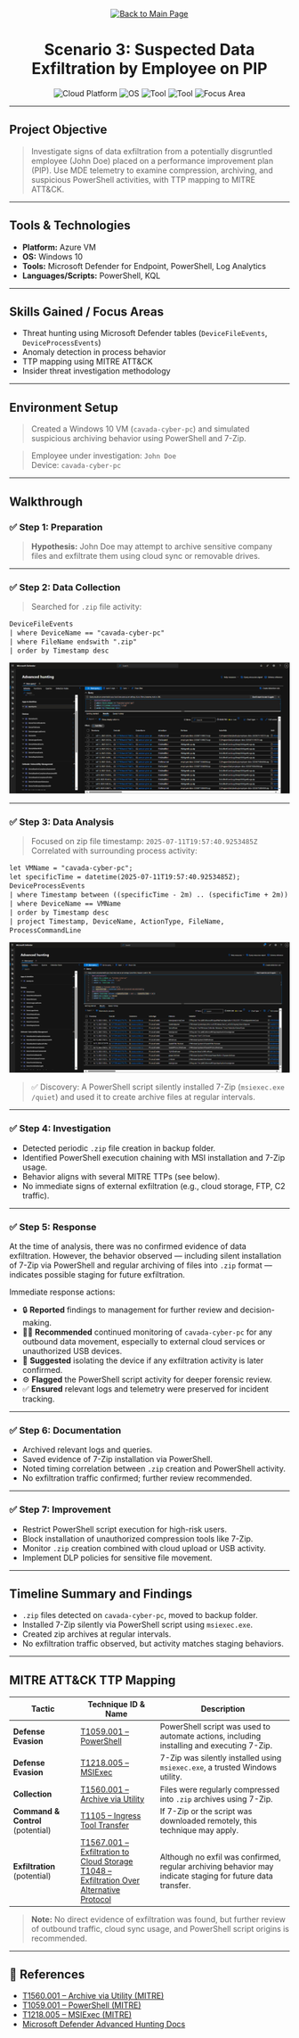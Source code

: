 <p align="center">
  <a href="https://github.com/Samuel-Cavada" target="_blank">
    <img src="https://img.shields.io/badge/Back_to_Main_Page-000000?style=for-the-badge&logo=github&logoColor=white" alt="Back to Main Page"/>
  </a>
</p>

<h1 align="center">Scenario 3: Suspected Data Exfiltration by Employee on PIP</h1>

<p align="center">
  <img src="https://img.shields.io/badge/Platform-Azure-0078D4?style=for-the-badge&logo=microsoftazure&logoColor=white" alt="Cloud Platform" />
  <img src="https://img.shields.io/badge/OS-Windows%2010-0078D6?style=for-the-badge&logo=windows&logoColor=white" alt="OS" />
  <img src="https://img.shields.io/badge/Tool-Microsoft%20Defender%20for%20Endpoint-00B388?style=for-the-badge&logo=microsoftdefender&logoColor=white" alt="Tool" />
  <img src="https://img.shields.io/badge/Tool-PowerShell-2C5EA8?style=for-the-badge&logo=powershell&logoColor=white" alt="Tool" />
  <img src="https://img.shields.io/badge/Focus-Insider%20Threat%20Detection-orange?style=for-the-badge" alt="Focus Area" />
</p>

---

##  Project Objective
> Investigate signs of data exfiltration from a potentially disgruntled employee (John Doe) placed on a performance improvement plan (PIP). Use MDE telemetry to examine compression, archiving, and suspicious PowerShell activities, with TTP mapping to MITRE ATT&CK.

---

##  Tools & Technologies
- **Platform:** Azure VM
- **OS:** Windows 10
- **Tools:** Microsoft Defender for Endpoint, PowerShell, Log Analytics
- **Languages/Scripts:** PowerShell, KQL

---

##  Skills Gained / Focus Areas
- Threat hunting using Microsoft Defender tables (`DeviceFileEvents`, `DeviceProcessEvents`)
- Anomaly detection in process behavior
- TTP mapping using MITRE ATT&CK
- Insider threat investigation methodology

---

##  Environment Setup
> Created a Windows 10 VM (`cavada-cyber-pc`) and simulated suspicious archiving behavior using PowerShell and 7-Zip.

> Employee under investigation: `John Doe`  
> Device: `cavada-cyber-pc`

---

##  Walkthrough

### ✅ Step 1: Preparation
> **Hypothesis:** John Doe may attempt to archive sensitive company files and exfiltrate them using cloud sync or removable drives.


---

### ✅ Step 2: Data Collection
> Searched for `.zip` file activity:
```kql
DeviceFileEvents
| where DeviceName == "cavada-cyber-pc"
| where FileName endswith ".zip"
| order by Timestamp desc
```
![S3SDE6 – Unauthorized File Transfers](https://raw.githubusercontent.com/Samuel-Cavada/Scenario-3-Suspected-Data-Exfiltration-Employee/main/images/S3SDE6.jpg)

---

### ✅ Step 3: Data Analysis
> Focused on zip file timestamp: `2025-07-11T19:57:40.9253485Z`  
> Correlated with surrounding process activity:
```kql
let VMName = "cavada-cyber-pc";
let specificTime = datetime(2025-07-11T19:57:40.9253485Z);
DeviceProcessEvents
| where Timestamp between ((specificTime - 2m) .. (specificTime + 2m))
| where DeviceName == VMName
| order by Timestamp desc
| project Timestamp, DeviceName, ActionType, FileName, ProcessCommandLine
```

![S3SDE4 – Data Extraction Command](https://raw.githubusercontent.com/Samuel-Cavada/Scenario-3-Suspected-Data-Exfiltration-Employee/main/images/S3SDE4.jpg)



> ✅ Discovery: A PowerShell script silently installed 7-Zip (`msiexec.exe /quiet`) and used it to create archive files at regular intervals.

---

### ✅ Step 4: Investigation
- Detected periodic `.zip` file creation in backup folder.
- Identified PowerShell execution chaining with MSI installation and 7-Zip usage.
- Behavior aligns with several MITRE TTPs (see below).
- No immediate signs of external exfiltration (e.g., cloud storage, FTP, C2 traffic).

---

### ✅ Step 5: Response
At the time of analysis, there was no confirmed evidence of data exfiltration. However, the behavior observed — including silent installation of 7-Zip via PowerShell and regular archiving of files into `.zip` format — indicates possible staging for future exfiltration.

Immediate response actions:

- 🔒 **Reported** findings to management for further review and decision-making.
- 🧑‍💼 **Recommended** continued monitoring of `cavada-cyber-pc` for any outbound data movement, especially to external cloud services or unauthorized USB devices.
- 🧰 **Suggested** isolating the device if any exfiltration activity is later confirmed.
- ⚙️ **Flagged** the PowerShell script activity for deeper forensic review.
- ✅ **Ensured** relevant logs and telemetry were preserved for incident tracking.

---

### ✅ Step 6: Documentation
- Archived relevant logs and queries.
- Saved evidence of 7-Zip installation via PowerShell.
- Noted timing correlation between `.zip` creation and PowerShell activity.
- No exfiltration traffic confirmed; further review recommended.

---

### ✅ Step 7: Improvement
- Restrict PowerShell script execution for high-risk users.
- Block installation of unauthorized compression tools like 7-Zip.
- Monitor `.zip` creation combined with cloud upload or USB activity.
- Implement DLP policies for sensitive file movement.

---

##  Timeline Summary and Findings
- `.zip` files detected on `cavada-cyber-pc`, moved to backup folder.
- Installed 7-Zip silently via PowerShell script using `msiexec.exe`.
- Created zip archives at regular intervals.
- No exfiltration traffic observed, but activity matches staging behaviors.

---

##  MITRE ATT&CK TTP Mapping

| Tactic               | Technique ID & Name                                                                 | Description |
|----------------------|--------------------------------------------------------------------------------------|-------------|
| **Defense Evasion**  | [T1059.001 – PowerShell](https://attack.mitre.org/techniques/T1059/001/)            | PowerShell script was used to automate actions, including installing and executing 7-Zip. |
| **Defense Evasion**  | [T1218.005 – MSIExec](https://attack.mitre.org/techniques/T1218/005/)               | 7-Zip was silently installed using `msiexec.exe`, a trusted Windows utility. |
| **Collection**       | [T1560.001 – Archive via Utility](https://attack.mitre.org/techniques/T1560/001/)   | Files were regularly compressed into `.zip` archives using 7-Zip. |
| **Command & Control** (potential) | [T1105 – Ingress Tool Transfer](https://attack.mitre.org/techniques/T1105/)              | If 7-Zip or the script was downloaded remotely, this technique may apply. |
| **Exfiltration** (potential)     | [T1567.001 – Exfiltration to Cloud Storage](https://attack.mitre.org/techniques/T1567/001/) <br> [T1048 – Exfiltration Over Alternative Protocol](https://attack.mitre.org/techniques/T1048/) | Although no exfil was confirmed, regular archiving behavior may indicate staging for future data transfer. |

>  **Note:** No direct evidence of exfiltration was found, but further review of outbound traffic, cloud sync usage, and PowerShell script origins is recommended.

---

## 📎 References
- [T1560.001 – Archive via Utility (MITRE)](https://attack.mitre.org/techniques/T1560/001/)
- [T1059.001 – PowerShell (MITRE)](https://attack.mitre.org/techniques/T1059/001/)
- [T1218.005 – MSIExec (MITRE)](https://attack.mitre.org/techniques/T1218/005/)
- [Microsoft Defender Advanced Hunting Docs](https://learn.microsoft.com/en-us/microsoft-365/security/defender/advanced-hunting-overview)

